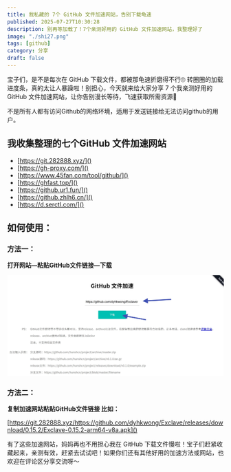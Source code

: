 ```yaml
---
title: 我私藏的 7个 GitHub 文件加速网站，告别下载龟速
published: 2025-07-27T10:30:28
description: 别再等加载了！7个亲测好用的 GitHub 文件加速网站，我整理好了
image: "./shi27.png"
tags: [github]
category: 分享
draft: false
---
```

宝子们，是不是每次在 GitHub 下载文件，都被那龟速折磨得不行🙄 转圈圈的加载进度条，真的太让人暴躁啦！别担心，今天就来给大家分享 7 个我亲测好用的 GitHub 文件加速网站，让你告别漫长等待，飞速获取所需资源💨

不是所有人都有访问Github的网络环境，适用于发送链接给无法访问github的用户。

## 我收集整理的七个GitHub 文件加速网站

- [https://git.282888.xyz/]()
- [https://gh-proxy.com/]()
- [https://www.45fan.com/tool/github/]()
- [https://ghfast.top/]()
- [https://github.ur1.fun/]()
- [https://github.zhlh6.cn/]()
- [https://d.serctl.com/]()

## 如何使用：

### 方法一：

**打开网站—粘贴GitHub文件链接—下载**

![shiyoongxiaz](./shi27.png)

### 方法二：

**复制加速网站粘贴GitHub文件链接  比如：**

[https://git.282888.xyz/https://github.com/dyhkwong/Exclave/releases/download/0.15.2/Exclave-0.15.2-arm64-v8a.apk]()

有了这些加速网站，妈妈再也不用担心我在 GitHub 下载文件慢啦！宝子们赶紧收藏起来，亲测有效，赶紧去试试吧！如果你们还有其他好用的加速方法或网站，也欢迎在评论区分享交流呀～
